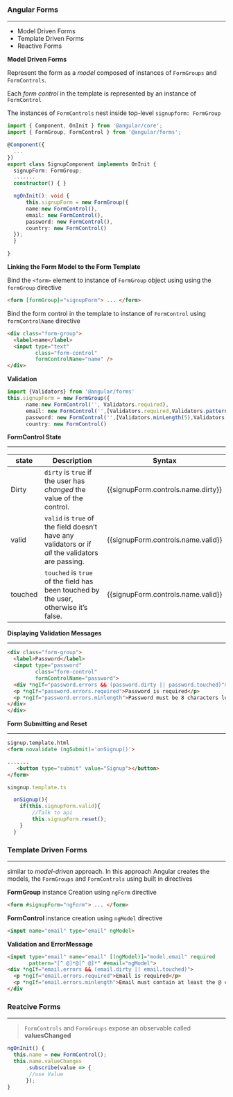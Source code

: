 ### Angular Forms

---

- Model Driven Forms
- Template Driven Forms
- Reactive Forms



**Model Driven Forms**

Represent the form as a *model* composed of instances of `FormGroups` and `FormControls`.

Each *form control* in the template is represented by an instance of `FormControl`

The instances of `FormControls` nest inside top-level `signupform: FormGroup`



```typescript
import { Component, OnInit } from '@angular/core';
import { FormGroup, FormControl } from '@angular/forms';

@Component({
  ...
})
export class SignupComponent implements OnInit {
  signupForm: FormGroup;
  .......
  constructor() { }

  ngOnInit(): void {
	  this.signupForm = new FormGroup({
      name:new FormControl(),
      email: new FormControl(),
      password: new FormControl(),
      country: new FormControl()
  });
  }

}

```

**Linking the Form Model to the Form Template**

Bind the `<form>` element to instance of `FormGroup` object using using the `formGroup` directive

```html
<form [formGroup]="signupForm"> ... </form>
```

Bind the form control in the template to instance of `FormControl` using  `formControlName` directive 

```html
<div class="form-group">
  <label>name</label>
  <input type="text"
         class="form-control"
         formControlName="name" />
</div>
```

**Validation**



```typescript
import {Validators} from '@angular/forms'
this.signupForm = new FormGroup({
      name:new FormControl('', Validators.required),
      email: new FormControl('',[Validators.required,Validators.pattern('[^ @]*@[^ @]*')]),
      password: new FormControl('',[Validators.minLength(5),Validators.required]),
      country: new FormControl()
```



**FormControl State**

---

| state   | Description                                                  | Syntax                             |
| ------- | ------------------------------------------------------------ | ---------------------------------- |
| Dirty   | `dirty` is `true` if the user has *changed* the value of the control. | {{signupForm.controls.name.dirty}} |
| valid   | `valid` is `true` of the field doesn’t have any validators or if *all* the validators are passing. | {{signupForm.controls.name.valid}} |
| touched | `touched` is `true` of the field has been touched by the user, otherwise it’s false. | {{signupForm.controls.name.valid}} |

**Displaying Validation Messages**

---

```html
<div class="form-group">
  <label>Password</label>
  <input type="password"
         class="form-control"
         formControlName="password">
  <div *ngIf="password.errors && (password.dirty || password.touched)">
  <p *ngIf="password.errors.required">Password is required</p>
  <p *ngIf="password.errors.minlength">Password must be 8 characters long</p>
</div>
</div>
```



**Form Submitting and Reset**

---

```html
signup.template.html
<form novalidate (ngSubmit)='onSignup()'>

.......
   <button type="submit" value="Signup"></button>
</form>

```

```typescript
singnup.template.ts

  onSignup(){
    if(this.signupForm.valid){
        //Talk to api
        this.signupForm.reset();
    }
  }
```



### Template Driven Forms

---

similar to  *model-driven* approach. In this approach Angular creates the models, the `FormGroups` and `FormControls` using  built in directives 

**FormGroup**  instance Creation using `ngForm` directive

```html
<form #signupForm="ngForm"> ... </form>
```

**FormControl** instance creation using `ngModel` directive 

```html
<input name="email" type="email" ngModel>
```

**Validation and ErrorMessage**

```html
<input type="email" name="email" [(ngModel)]="model.email" required 
       pattern="[^ @]*@[^ @]*" #email="ngModel">
<div *ngIf="email.errors && (email.dirty || email.touched)">
  <p *ngIf="email.errors.required">Email is required</p>
  <p *ngIf="email.errors.minlength">Email must contain at least the @ character</p>
</div

```



### Reatcive Forms

---

>  `FormControls` and `FormGroups`  expose an observable called **valuesChanged**

```typescript
ngOnInit() {
  this.name = new FormControl();
  this.name.valueChanges
      .subscribe(value => {
       //use Value
      });
}
```

